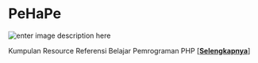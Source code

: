
# PeHaPe

![enter image description here](https://i.pinimg.com/originals/67/5b/b6/675bb6b2ea36a6d4f5c32ffc9744147d.gif)

Kumpulan Resource Referensi Belajar Pemrograman PHP [[**Selengkapnya**](https://github.com/irfnrdh/PeHaPe/blob/master/referensi.md)]


